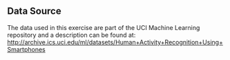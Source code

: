 
## Data Source

The data used in this exercise are part of the UCI Machine Learning repository and a description
can be found at:
http://archive.ics.uci.edu/ml/datasets/Human+Activity+Recognition+Using+Smartphones
